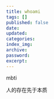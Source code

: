 ```yaml
---
title: whoami
tags: []
published: false
date:
updated:
categories:
index_img:
archive:
password:
excerpt:
---
```

<!-- TODO: not finished -->

mbti

人的存在先于本质
